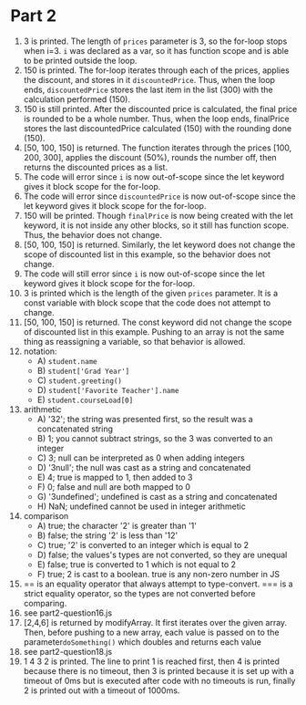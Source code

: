 # Part 2
1. 3 is printed. The length of ```prices``` parameter is 3, so the for-loop stops when i=3. ```i``` was declared as a var, so it has function scope and is able to be printed outside the loop.
2. 150 is printed. The for-loop iterates through each of the prices, applies the discount, and stores in it ```discountedPrice```. Thus, when the loop ends, ```discountedPrice``` stores the last item in the list (300) with the calculation performed (150).
3. 150 is still printed. After the discounted price is calculated, the final price is rounded to be a whole number. Thus, when the loop ends, finalPrice stores the last discountedPrice calculated (150) with the rounding done (150).
4. [50, 100, 150] is returned. The function iterates through the prices [100, 200, 300], applies the discount (50%), rounds the number off, then returns the discounted prices as a list.
5. The code will error since ```i``` is now out-of-scope since the let keyword gives it block scope for the for-loop.
6. The code will error since ```discountedPrice``` is now out-of-scope since the let keyword gives it block scope for the for-loop.
7. 150 will be printed. Though ```finalPrice``` is now being created with the let keyword, it is not inside any other blocks, so it still has function scope. Thus, the behavior does not change.
8. [50, 100, 150] is returned. Similarly, the let keyword does not change the scope of discounted list in this example, so the behavior does not change.
9. The code will still error since ```i``` is now out-of-scope since the let keyword gives it block scope for the for-loop.
10. 3 is printed which is the length of the given ```prices``` parameter. It is a const variable with block scope that the code does not attempt to change.
11. [50, 100, 150] is returned. The const keyword did not change the scope of discounted list in this example. Pushing to an array is not the same thing as reassigning a variable, so that behavior is allowed.
12. notation:
    - A) ```student.name```
    - B) ```student['Grad Year']```
    - C) ```student.greeting()```
    - D) ```student['Favorite Teacher'].name```
    - E) ```student.courseLoad[0]```
13. arithmetic
    - A) '32'; the string was presented first, so the result was a concatenated string
    - B) 1; you cannot subtract strings, so the 3 was converted to an integer
    - C) 3; null can be interpreted as 0 when adding integers
    - D) '3null'; the null was cast as a string and concatenated
    - E) 4; true is mapped to 1, then added to 3
    - F) 0; false and null are both mapped to 0
    - G) '3undefined'; undefined is cast as a string and concatenated
    - H) NaN; undefined cannot be used in integer arithmetic
14. comparison
    - A) true; the character '2' is greater than '1'
    - B) false; the string '2' is less than '12'
    - C) true; '2' is converted to an integer which is equal to 2
    - D) false; the values's types are not converted, so they are unequal
    - E) false; true is converted to 1 which is not equal to 2
    - F) true; 2 is cast to a boolean. true is any non-zero number in JS
15. == is an equality operator that always attempt to type-convert. === is a strict equality operator, so the types are not converted before comparing.
16. see part2-question16.js
17. [2,4,6] is returned by modifyArray. It first iterates over the given array. Then, before pushing to a new array, each value is passed on to the parameter```doSomething()``` which doubles and returns each value
18. see part2-question18.js
19. 1 4 3 2 is printed. The line to print 1 is reached first, then 4 is printed because there is no timeout, then 3 is printed because it is set up with a timeout of 0ms but is executed after code with no timeouts is run, finally 2 is printed out with a timeout of 1000ms.
